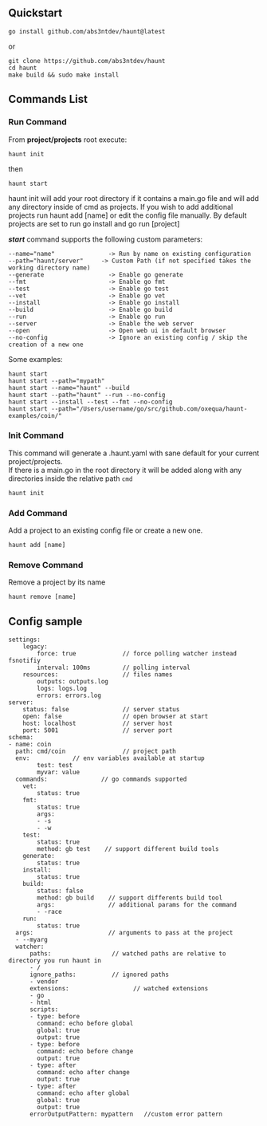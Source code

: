 ## Quickstart
```
go install github.com/abs3ntdev/haunt@latest
```

or

```
git clone https://github.com/abs3ntdev/haunt
cd haunt
make build && sudo make install
```

## Commands List

### Run Command
From **project/projects** root execute:


```
haunt init
```

then

```
haunt start
```

haunt init will add your root directory if it contains a main.go file and will add any directory inside of cmd as projects. If you wish to add additional projects run haunt add [name] or edit the config file manually. By default projects are set to run go install and go run [project]

***start*** command supports the following custom parameters:

    --name="name"               -> Run by name on existing configuration
    --path="haunt/server"     -> Custom Path (if not specified takes the working directory name)
    --generate                  -> Enable go generate
    --fmt                       -> Enable go fmt
    --test                      -> Enable go test
    --vet                       -> Enable go vet
    --install                   -> Enable go install
    --build                     -> Enable go build
    --run                       -> Enable go run
    --server                    -> Enable the web server
    --open                      -> Open web ui in default browser
    --no-config                 -> Ignore an existing config / skip the creation of a new one

Some examples:

    haunt start
    haunt start --path="mypath"
    haunt start --name="haunt" --build
    haunt start --path="haunt" --run --no-config
    haunt start --install --test --fmt --no-config
    haunt start --path="/Users/username/go/src/github.com/oxequa/haunt-examples/coin/"

### Init Command
This command will generate a .haunt.yaml with sane default for your current project/projects.\
If there is a main.go in the root directory it will be added along with any directories inside the relative path `cmd`

    haunt init

### Add Command
Add a project to an existing config file or create a new one.

    haunt add [name]

### Remove Command
Remove a project by its name

    haunt remove [name]


## Config sample

    settings:
        legacy:
            force: true             // force polling watcher instead fsnotifiy
            interval: 100ms         // polling interval
        resources:                  // files names
            outputs: outputs.log
            logs: logs.log
            errors: errors.log
    server:
        status: false               // server status
        open: false                 // open browser at start
        host: localhost             // server host
        port: 5001                  // server port
    schema:
    - name: coin
      path: cmd/coin                // project path
      env:            // env variables available at startup
            test: test
            myvar: value
      commands:               // go commands supported
        vet:
            status: true
        fmt:
            status: true
            args:
            - -s
            - -w
        test:
            status: true
            method: gb test    // support different build tools
        generate:
            status: true
        install:
            status: true
        build:
            status: false
            method: gb build    // support differents build tool
            args:               // additional params for the command
            - -race
        run:
            status: true
      args:                     // arguments to pass at the project
      - --myarg
      watcher:
          paths:                 // watched paths are relative to directory you run haunt in
          - /
          ignore_paths:          // ignored paths
          - vendor
          extensions:                  // watched extensions
          - go
          - html
          scripts:
          - type: before
            command: echo before global
            global: true
            output: true
          - type: before
            command: echo before change
            output: true
          - type: after
            command: echo after change
            output: true
          - type: after
            command: echo after global
            global: true
            output: true
          errorOutputPattern: mypattern   //custom error pattern
